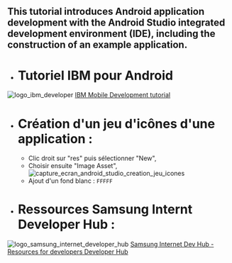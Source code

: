 This tutorial introduces Android application development with the Android Studio integrated development environment (IDE), including the construction of an example application.
----
- # Tutoriel IBM pour Android
![logo_ibm_developer](https://user-images.githubusercontent.com/19194678/50427123-de112a80-089f-11e9-8ac3-e288f840d4ec.png)
[IBM Mobile Development tutorial](https://developer.ibm.com/tutorials/develop-android-applications-with-android-studio/)

- # Création d'un jeu d'icônes d'une application :
  - Clic droit sur "res" puis sélectionner "New",
  - Choisir ensuite "Image Asset",
![capture_ecran_android_studio_creation_jeu_icones](https://user-images.githubusercontent.com/19194678/51151447-34540680-186b-11e9-8c53-b05c20ec72bd.png)
  - Ajout d'un fond blanc : `FFFFF`

- # Ressources Samsung Internt Developer Hub :

![logo_samsung_internet_developer_hub](https://user-images.githubusercontent.com/19194678/51184832-bd078c80-18d5-11e9-8ec3-ee9ee5e372ef.png)
[Samsung Internet Dev Hub - Resources for developers Developer Hub](https://hub.samsunginter.net/)